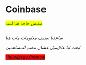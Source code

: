# Coinbase

<mark style="color:green;">مفيش حاجة هنا لسه</mark>

##

##











_ساعدنا نضيف معلومات مات هنا_

_ابعت لنا عالإيميل عشان تنضم للمساهمين_

_<mark style="background-color:red;">Hello@egy.finance</mark>_
